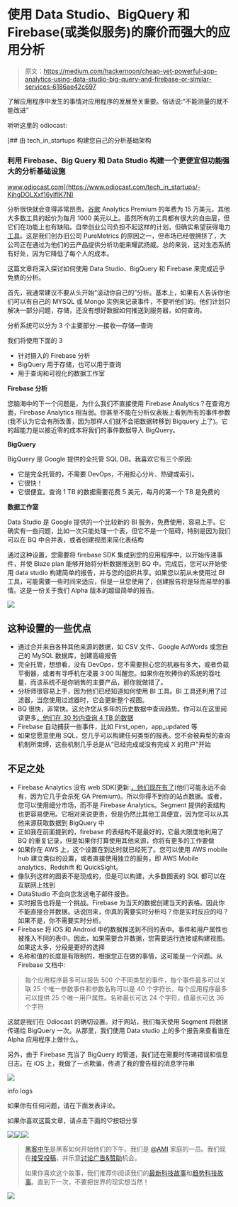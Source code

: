 # 使用 Data Studio、BigQuery 和 Firebase(或类似服务)的廉价而强大的应用分析

> 原文：<https://medium.com/hackernoon/cheap-yet-powerful-app-analytics-using-data-studio-big-query-and-firebase-or-similar-services-6186ae42c697>

了解应用程序中发生的事情对应用程序的发展至关重要。俗话说:“不能测量的就不能改进”

听听这里的 odiocast:

[](https://www.odiocast.com/tech_in_startups/-KjhgDOLXxf16yIfIK7N) [## 由 tech_in_startups 构建您自己的分析基础架构

### 利用 Firebase、Big Query 和 Data Studio 构建一个更便宜但功能强大的分析基础设施

www.odiocast.com](https://www.odiocast.com/tech_in_startups/-KjhgDOLXxf16yIfIK7N) 

分析很快就会变得非常昂贵。[谷歌](https://hackernoon.com/tagged/google) Analytics Premium 的年费为 15 万美元，其他大多数工具的起价为每月 1000 美元以上。虽然所有的工具都有很大的自由层，但它们在功能上也有缺陷。自举创业公司负担不起这样的计划，但确实希望获得电力[工具](https://hackernoon.com/tagged/tools)。这是我们创办旧公司 PureMetrics 的原因之一，但市场已经很拥挤了，大公司正在通过为他们的云产品提供分析功能来耀武扬威。总的来说，这对生态系统有好处，因为它降低了每个人的成本。

这篇文章将深入探讨如何使用 Data Studio、BigQuery 和 Firebase 来完成近乎免费的分析。

首先，我通常建议不要从头开始“滚动你自己的”分析。基本上，如果有人告诉你他们可以有自己的 MYSQL 或 Mongo 实例来记录事件，不要听他们的。他们计划只解决一部分问题，存储，还没有想好数据如何推送到服务器，如何查询。

分析系统可以分为 3 个主要部分:—接收—存储—查询

我们将使用下面的 3

*   针对摄入的 Firebase 分析
*   BigQuery 用于存储，也可以用于查询
*   用于查询和可视化的数据工作室

**Firebase 分析**

您脑海中的下一个问题是，为什么我们不直接使用 Firebase Analytics？在查询方面，Firebase Analytics 相当弱。你甚至不能在分析仪表板上看到所有的事件参数(我不认为它会有所改善，因为那样人们就不会把数据转移到 Bigquery 上了)。它的超能力是以接近零的成本将我们的事件数据导入 BigQuery。

**BigQuery**

BigQuery 是 Google 提供的全托管 SQL DB。我喜欢它有三个原因:

*   它是完全托管的，不需要 DevOps，不用担心分片、热键或索引。
*   它很快！
*   它很便宜。查询 1 TB 的数据需要花费 5 美元，每月的第一个 TB 是免费的

**数据工作室**

Data Studio 是 Google 提供的一个比较新的 BI 服务，免费使用，容易上手。它确实有一些问题，比如一次只能处理一个表，但它不是一个阻碍，特别是因为我们可以在 BQ 中合并表，或者创建视图来简化表结构

通过这种设置，您需要将 firebase SDK 集成到您的应用程序中，以开始传递事件，并使 Blaze plan 能够开始将分析数据推送到 BQ 中。完成后，您可以开始使用 data studio 构建简单的报告，并与您的组织共享。如果您以前从未使用过 BI 工具，可能需要一些时间来适应，但是一旦您使用了，创建报告将是轻而易举的事情。这是一份关于我们 Alpha 版本的超级简单的报告。

![](img/e160d433ea79d2707f25d4651c76b640.png)

## 这种设置的一些优点

*   通过合并来自各种其他来源的数据，如 CSV 文件、Google AdWords 或您自己的 MySQL 数据库，创建高级报告
*   完全托管，想想看，没有 DevOps，您不需要担心您的机器有多大，或者负载平衡器，或者有寻呼机在凌晨 3:00 叫醒您。如果你在吹捧你的系统的吞吐量，而该系统不是你销售的主要产品，那你就做错了。
*   分析师很容易上手，因为他们已经知道如何使用 BI 工具。BI 工具还利用了过滤器，当您使用过滤器时，它会更新整个视图。
*   BQ 很快，非常快。这允许您从多年的历史数据中查询趋势。你可以在这里阅读更多[，他们在 30 秒内查询 4 TB 的数据](https://cloud.google.com/blog/big-data/2016/01/anatomy-of-a-bigquery-query)
*   Firebase 自动捕获一些事件，比如 First_open，app_updated 等
*   如果您愿意使用 SQL，您几乎可以构建任何类型的报表。您不会被典型的查询机制所束缚，这些机制几乎总是从“已经完成或没有完成 X 的用户”开始

## 不足之处

*   Firebase Analytics 没有 web SDK[更新:[，他们现在有了](https://firebase.google.com/docs/reference/js)(他们可能永远不会有，因为它几乎会杀死 GA Premium)。所以你得不到你的站点数据。或者，您可以使用细分市场，而不是 Firebase Analytics。Segment 提供的表结构也更容易使用。它相对来说更贵，但是仍然比其他工具便宜，因为您可以从其他来源获取数据到 BigQuery 中
*   正如我在前面提到的，firebase 的表结构不是最好的，它最大限度地利用了 BQ 的重复记录，但是如果你打算使用其他来源，你将有更多的工作要做
*   如果你在 AWS 上，这个设置在到达时就已经死了。您可以使用 AWS mobile hub 建立类似的设置，或者直接使用独立的服务，即 AWS Mobile analytics、Redshift 和 QuickSight。
*   像队列这样的图表不是现成的，但是可以构建，大多数图表的 SQL 都可以在互联网上找到
*   DataStudio 不会向您发送电子邮件报告。
*   实时报告也将是一个挑战。Firebase 为当天的数据创建当天的表格。因此你不能直接合并数据。话说回来，你真的需要实时分析吗？你是实时反应的吗？如果不是，你不需要实时分析。
*   Firebase 将 iOS 和 Android 中的数据推送到不同的表中。事件和用户属性也被推入不同的表中。因此，如果需要合并数据，您需要运行连接或构建视图。如果这太多，分段是更好的选择
*   名称和值的长度是有限制的，根据您正在做的事情，这可能是一个问题。从 Firebase 文档中:

> 每个应用程序最多可以报告 500 个不同类型的事件，每个事件最多可以关联 25 个唯一参数事件和参数名称可以是 40 个字符长，每个应用程序最多可以提供 25 个唯一用户属性。名称最长可达 24 个字符，值最长可达 36 个字符

这就是我们在 Odiocast 的确切设置。对于网站，我们每天使用 Segment 将数据传递给 BigQuery 一次。从那里，我们使用 Data studio 上的多个报告来查看谁在 Alpha 应用程序上做什么。

另外，由于 Firebase 充当了 BigQuery 的管道，我们还在需要时传递错误和信息日志。在 iOS 上，我做了一点欺骗，传递了我的警告框的消息字符串

![](img/cd831f7fcf6e561f5bddcf718b7da40c.png)

info logs

如果你有任何问题，请在下面发表评论。

如果你喜欢这篇文章，请点击下面的♡按钮分享

[![](img/50ef4044ecd4e250b5d50f368b775d38.png)](http://bit.ly/HackernoonFB)[![](img/979d9a46439d5aebbdcdca574e21dc81.png)](https://goo.gl/k7XYbx)[![](img/2930ba6bd2c12218fdbbf7e02c8746ff.png)](https://goo.gl/4ofytp)

> [黑客中午](http://bit.ly/Hackernoon)是黑客如何开始他们的下午。我们是 [@AMI](http://bit.ly/atAMIatAMI) 家庭的一员。我们现在[接受投稿](http://bit.ly/hackernoonsubmission)，并乐意[讨论广告&赞助](mailto:partners@amipublications.com)机会。
> 
> 如果你喜欢这个故事，我们推荐你阅读我们的[最新科技故事](http://bit.ly/hackernoonlatestt)和[趋势科技故事](https://hackernoon.com/trending)。直到下一次，不要把世界的现实想当然！

![](img/be0ca55ba73a573dce11effb2ee80d56.png)